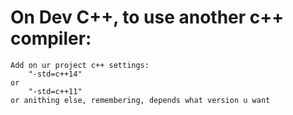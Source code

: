 <h1>On Dev C++, to use another c++ compiler:</h1>

	Add on ur project c++ settings:
		"-std=c++14"
	or 	
		"-std=c++11"
	or anithing else, remembering, depends what version u want
